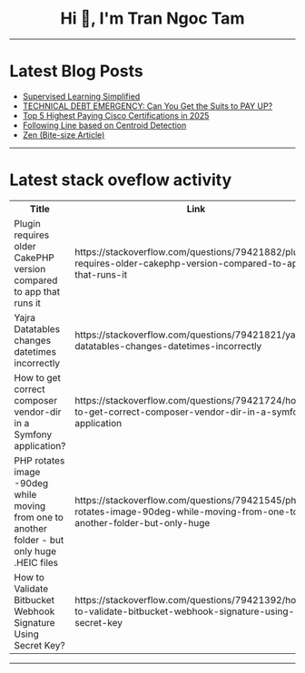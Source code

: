 <h1 align="center">Hi 👋, I'm Tran Ngoc Tam</h1>

---

# Latest Blog Posts 
<!-- BLOG-POST-LIST:START -->
- [Supervised Learning Simplified](https://dev.to/thenomadevel/supervised-learning-simplified-1m1d)
- [TECHNICAL DEBT EMERGENCY: Can You Get the Suits to PAY UP?](https://dev.to/karell_stemarie_ce42bf9c/technical-debt-emergency-can-you-get-the-suits-to-pay-up-4d67)
- [Top 5 Highest Paying Cisco Certifications in 2025](https://dev.to/rohan_jee_085655230/top-5-highest-paying-cisco-certifications-in-2025-3oad)
- [Following Line based on Centroid Detection](https://dev.to/jeffliulab/following-line-based-on-centroid-detection-1430)
- [Zen &lpar;Bite-size Article&rpar;](https://dev.to/koshirok096/zen-bite-size-article-49ol)
<!-- BLOG-POST-LIST:END -->

---

# Latest stack oveflow activity
<table>
  <tr><th>Title</th><th>Link</th></tr>
  <!-- STACKOVERFLOW:START --><tr><td>Plugin requires older CakePHP version compared to app that runs it</td><td>https://stackoverflow.com/questions/79421882/plugin-requires-older-cakephp-version-compared-to-app-that-runs-it</td></tr><tr><td>Yajra Datatables changes datetimes incorrectly</td><td>https://stackoverflow.com/questions/79421821/yajra-datatables-changes-datetimes-incorrectly</td></tr><tr><td>How to get correct composer vendor-dir in a Symfony application?</td><td>https://stackoverflow.com/questions/79421724/how-to-get-correct-composer-vendor-dir-in-a-symfony-application</td></tr><tr><td>PHP rotates image -90deg while moving from one to another folder - but only huge .HEIC files</td><td>https://stackoverflow.com/questions/79421545/php-rotates-image-90deg-while-moving-from-one-to-another-folder-but-only-huge</td></tr><tr><td>How to Validate Bitbucket Webhook Signature Using Secret Key?</td><td>https://stackoverflow.com/questions/79421392/how-to-validate-bitbucket-webhook-signature-using-secret-key</td></tr><!-- STACKOVERFLOW:END -->
</table>

---


